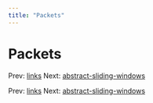 ```yaml
---
title: "Packets"
---
```


# Packets

Prev: [links](courses/an-introduction-to-computer-networks/links.md)
Next: [abstract-sliding-windows](abstract-sliding-windows.md)

Prev: [links](courses/an-introduction-to-computer-networks/links.md)
Next: [abstract-sliding-windows](abstract-sliding-windows.md)
